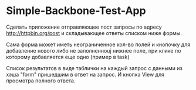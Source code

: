 Simple-Backbone-Test-App
========================

Сделать приложение отправляющее пост запросы по адресу http://httpbin.org/post и складывающее ответы списком ниже формы.

Сама форма может иметь неограниченное кол-во полей и кнопочку для добавление нового либо не заполненноuj нижнее поле, при клике по которому добавляется еще одно (пример в task)

Список результатов в виде таблички на каждый запрос с данными из хэша "form" пришедшим в ответ на запрос. И кнопка View для просмотра полного ответа. 


